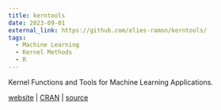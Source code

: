 ```yaml
---
title: kerntools
date: 2023-09-01
external_link: https://github.com/elies-ramon/kerntools/
tags:
  - Machine Learning
  - Kernel Methods
  - R
---
```


 Kernel Functions and Tools for Machine Learning Applications.

 [website](https://elies-ramon.github.io/kerntools) | [CRAN](https://cran.r-project.org/web/packages/kerntools/index.html) | [source](https://github.com/elies-ramon/kerntools/)

<!--more-->
